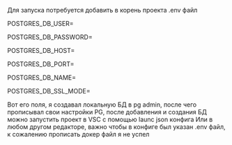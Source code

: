 Для запуска потребуется добавить в корень проекта .env файл 

POSTGRES_DB_USER=

POSTGRES_DB_PASSWORD=

POSTGRES_DB_HOST=

POSTGRES_DB_PORT=

POSTGRES_DB_NAME=

POSTGRES_DB_SSL_MODE=

Вот его поля, я создавал локальную БД в pg admin, после чего прописывал свои настройки PG, после добавления и создания БД можно запустить проект в VSC с помощью launc json конфига 
Или в любом другом редакторе, важно чтобы в конфиге был указан .env файл, к сожалению прописать докер файл я не успел 
